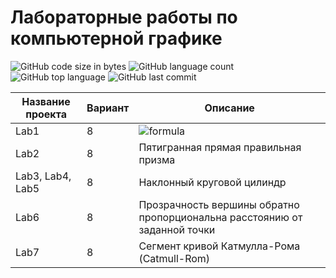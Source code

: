 # Лабораторные работы по компьютерной графике
![GitHub code size in bytes](https://img.shields.io/github/languages/code-size/NetherQuartz/ComputerGraphicsLabs)
![GitHub language count](https://img.shields.io/github/languages/count/netherquartz/ComputerGraphicsLabs)
![GitHub top language](https://img.shields.io/github/languages/top/netherquartz/computergraphicslabs)
![GitHub last commit](https://img.shields.io/github/last-commit/netherquartz/computergraphicslabs)

Название проекта | Вариант | Описание |
-----------------|---------|----------|
Lab1 | 8 | ![formula](https://render.githubusercontent.com/render/math?math=y=ax^{\frac{3}{2}},0\le%20x\le%20B) |
Lab2 | 8 | Пятигранная прямая правильная призма |
Lab3, Lab4, Lab5 | 8 | Наклонный круговой цилиндр |
Lab6 | 8 | Прозрачность вершины обратно пропорциональна расстоянию от заданной точки |
Lab7 | 8 | Сегмент кривой Катмулла-Рома (Catmull-Rom) |
